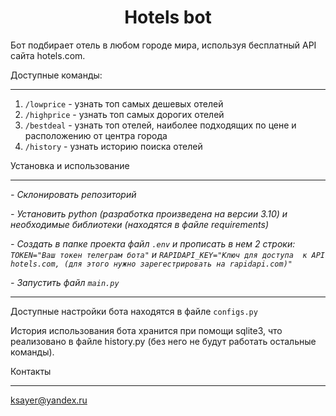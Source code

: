 <h1 align="center">Hotels bot</h1>

Бот подбирает отель в любом городе мира, используя бесплатный API сайта
hotels.com.

Доступные команды:
___
1. `/lowprice` - узнать топ самых дешевых отелей
2. `/highprice` - узнать топ самых дорогих отелей
3. `/bestdeal` - узнать топ отелей, наиболее подходящих по цене и 
расположению от центра города
4. `/history` - узнать историю поиска отелей


Установка и использование
___


*- Склонировать репозиторий*

*- Установить python (разработка произведена на версии 3.10) и необходимые 
библиотеки (находятся в файле requirements)*


*- Создать в папке проекта файл `.env` и прописать в нем 2 строки:
`TOKEN="Ваш токен телеграм бота"` и `RAPIDAPI_KEY="Ключ для доступа 
к API hotels.com, (для этого нужно зарегестрировать на rapidapi.com)"`*

*- Запустить файл `main.py`*
___

Доступные настройки бота находятся в файле `configs.py`


История использования бота хранится при помощи sqlite3, что реализовано
в файле history.py (без него не будут работать остальные команды).


Контакты
___
ksayer@yandex.ru

